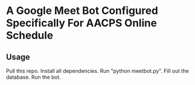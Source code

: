 # A Google Meet Bot Configured Specifically For AACPS Online Schedule
## Usage
Pull this repo. Install all dependencies. Run "python meetbot.py". Fill out the database. Run the bot.
